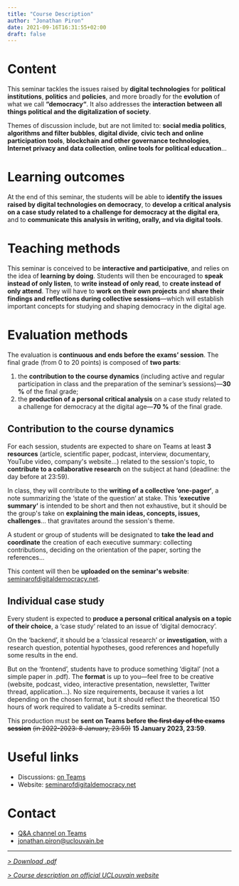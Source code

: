 ```yaml
---
title: "Course Description"
author: "Jonathan Piron"
date: 2021-09-16T16:31:55+02:00
draft: false
---
```



# Content

This seminar tackles the issues raised by **digital technologies** for **political institutions**, **politics** and **policies**, and more broadly for the **evolution** of what we call **“democracy“**. It also addresses the **interaction between all things political and the digitalization of society**.

Themes of discussion include, but are not limited to: **social media politics**, **algorithms and filter bubbles**, **digital divide**, **civic tech and online participation tools**, **blockchain and other governance technologies**, **Internet privacy and data collection**, **online tools for political education**…


# Learning outcomes

At the end of this seminar, the students will be able to **identify the issues raised by digital technologies on democracy**, to **develop a critical analysis on a case study related to a challenge for democracy at the digital era**, and to **communicate this analysis in writing, orally, and via digital tools**.


# Teaching methods

This seminar is conceived to be **interactive and participative**, and relies on the idea of **learning by doing**. 
Students will then be encouraged to **speak instead of only listen**, to **write instead of only read**, to **create instead of only attend**. 
They will have to **work on their own projects** and **share their findings and reflections during collective sessions**—which will establish important concepts for studying and shaping democracy in the digital age.


# Evaluation methods

The evaluation is **continuous and ends before the exams’ session**. The final grade (from 0 to 20 points) is composed of **two parts**: 

1. the **contribution to the course dynamics** (including active and regular participation in class and the preparation of the seminar’s sessions)—**30 %** of the final grade;
2. the **production of a personal critical analysis** on a case study related to a challenge for democracy at the digital age—**70 %** of the final grade.


## Contribution to the course dynamics

For each session, students are expected to share on Teams at least **3 resources** (article, scientific paper, podcast, interview, documentary, YouTube video, company's website...) related to the session's topic, to **contribute to a collaborative research** on the subject at hand (deadline: the day before at 23:59).

In class, they will contribute to the **writing of a collective ‘one-pager‘**, a note summarizing the ‘state of the question‘ at stake. This **‘executive summary‘** is intended to be short and then not exhaustive, but it should be the group's take on **explaining the main ideas, concepts, issues, challenges**... that gravitates around the session's theme. 

A student or group of students will be designated to **take the lead and coordinate** the creation of each executive summary: collecting contributions, deciding on the orientation of the paper, sorting the references... 

This content will then be **uploaded on the seminar's website**: [seminarofdigitaldemocracy.net](https://seminarofdigitaldemocracy.net).


## Individual case study

Every student is expected to **produce a personal critical analysis on a topic of their choice**, a ‘case study‘ related to an issue of ‘digital democracy’.

On the ‘backend’, it should be a ‘classical research’ or **investigation**, with a research question, potential hypotheses, good references and hopefully some results in the end. 

But on the ‘frontend’, students have to produce something ‘digital’ (not a simple paper in .pdf). The **format** is up to you—feel free to be creative (website, podcast, video, interactive presentation, newsletter, Twitter thread, application...). No size requirements, because it varies a lot depending on the chosen format, but it should reflect the theoretical 150 hours of work required to validate a 5-credits seminar. 

This production must be **sent on Teams before ~~the first day of the exams session~~** ~~(in 2022-2023: 8 January, 23:59)~~ **15 January 2023, 23:59**.


# Useful links

- Discussions: [on Teams](https://teams.microsoft.com/l/team/19%3ac25ojN2S-8QeHAs3qNH6Q2PKdAGOlBQkYvvtPzxqsxI1%40thread.tacv2/conversations?groupId=1e2030b6-9523-4b70-8ded-3596940c9cac&tenantId=7ab090d4-fa2e-4ecf-bc7c-4127b4d582ec)
- Website: [seminarofdigitaldemocracy.net](https://seminarofdigitaldemocracy.net)


# Contact

- [Q&A channel on Teams](https://teams.microsoft.com/l/channel/19%3afdffef04cbcd47a6acc6a34ebe3c3b6c%40thread.tacv2/AMA?groupId=1e2030b6-9523-4b70-8ded-3596940c9cac&tenantId=7ab090d4-fa2e-4ecf-bc7c-4127b4d582ec)
- [jonathan.piron@uclouvain.be](mailto:jonathan.piron@uclouvain.be?subject=LSPRI2224%20Seminar%20of%20digital%20democracy%3A%20%5Byour%20subject%5D)


---

_[> Download .pdf](/files/LSPRI2224_course-description.pdf)_

_[> Course description on official UCLouvain website](https://uclouvain.be/en-cours-2022-lspri2224)_